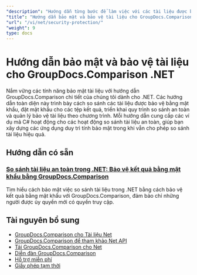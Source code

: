 ```yaml
---
"description": "Hướng dẫn từng bước để làm việc với các tài liệu được bảo vệ và triển khai bảo mật khi so sánh kết quả với GroupDocs.Comparison cho .NET."
"title": "Hướng dẫn bảo mật và bảo vệ tài liệu cho GroupDocs.Comparison .NET"
"url": "/vi/net/security-protection/"
"weight": 9
type: docs
---
```

# Hướng dẫn bảo mật và bảo vệ tài liệu cho GroupDocs.Comparison .NET

Nắm vững các tính năng bảo mật tài liệu với hướng dẫn GroupDocs.Comparison chi tiết của chúng tôi dành cho .NET. Các hướng dẫn toàn diện này trình bày cách so sánh các tài liệu được bảo vệ bằng mật khẩu, đặt mật khẩu cho các tệp kết quả, triển khai quy trình so sánh an toàn và quản lý bảo vệ tài liệu theo chương trình. Mỗi hướng dẫn cung cấp các ví dụ mã C# hoạt động cho các hoạt động so sánh tài liệu an toàn, giúp bạn xây dựng các ứng dụng duy trì tính bảo mật trong khi vẫn cho phép so sánh tài liệu hiệu quả.

## Hướng dẫn có sẵn

### [So sánh tài liệu an toàn trong .NET: Bảo vệ kết quả bằng mật khẩu bằng GroupDocs.Comparison](./secure-net-document-comparisons-password-protection/)
Tìm hiểu cách bảo mật việc so sánh tài liệu trong .NET bằng cách bảo vệ kết quả bằng mật khẩu với GroupDocs.Comparison, đảm bảo chỉ những người được ủy quyền mới có quyền truy cập.

## Tài nguyên bổ sung

- [GroupDocs.Comparison cho Tài liệu Net](https://docs.groupdocs.com/comparison/net/)
- [GroupDocs.Comparison để tham khảo Net API](https://reference.groupdocs.com/comparison/net/)
- [Tải GroupDocs.Comparison cho Net](https://releases.groupdocs.com/comparison/net/)
- [Diễn đàn GroupDocs.Comparison](https://forum.groupdocs.com/c/comparison)
- [Hỗ trợ miễn phí](https://forum.groupdocs.com/)
- [Giấy phép tạm thời](https://purchase.groupdocs.com/temporary-license/)